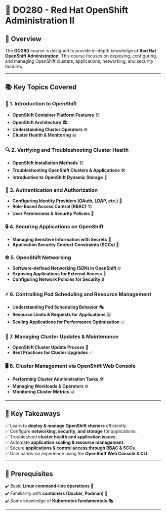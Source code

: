 # 🚀 DO280 - Red Hat OpenShift Administration II

## 📌 Overview
The **DO280** course is designed to provide in-depth knowledge of **Red Hat OpenShift Administration**. This course focuses on deploying, configuring, and managing OpenShift clusters, applications, networking, and security features.

---

## 📚 **Key Topics Covered**

### 🎯 **1. Introduction to OpenShift**
- **OpenShift Container Platform Features** 🏗️
- **OpenShift Architecture** 🏛️
- **Understanding Cluster Operators** ⚙️
- **Cluster Health & Monitoring** 📊

### 🔍 **2. Verifying and Troubleshooting Cluster Health**
- **OpenShift Installation Methods** 🏗️
- **Troubleshooting OpenShift Clusters & Applications** 🛠️
- **Introduction to OpenShift Dynamic Storage** 💾

### 🔐 **3. Authentication and Authorization**
- **Configuring Identity Providers (OAuth, LDAP, etc.)** 🔑
- **Role-Based Access Control (RBAC)** 🏗️
- **User Permissions & Security Policies** 📜

### 🔒 **4. Securing Applications on OpenShift**
- **Managing Sensitive Information with Secrets** 🔑
- **Application Security Context Constraints (SCCs)** 🚧

### 🌐 **5. OpenShift Networking**
- **Software-defined Networking (SDN) in OpenShift** 🌐
- **Exposing Applications for External Access** 🚪
- **Configuring Network Policies for Security** 🔒

### ⚡ **6. Controlling Pod Scheduling and Resource Management**
- **Understanding Pod Scheduling Behavior** 🎭
- **Resource Limits & Requests for Applications** 💻
- **Scaling Applications for Performance Optimization** 📈

### 🔄 **7. Managing Cluster Updates & Maintenance**
- **OpenShift Cluster Update Process** 🔄
- **Best Practices for Cluster Upgrades** ✅

### 🖥️ **8. Cluster Management via OpenShift Web Console**
- **Performing Cluster Administration Tasks** 🛠️
- **Managing Workloads & Operators** ⚙️
- **Monitoring Cluster Metrics** 📊

---

## 🎯 **Key Takeaways**
✅ Learn to **deploy & manage OpenShift clusters** efficiently.  
✅ Configure **networking, security, and storage** for applications.  
✅ Troubleshoot **cluster health and application issues**.  
✅ Automate **application scaling & resource management**.  
✅ Secure **applications & control access through RBAC & SCCs**.  
✅ Gain hands-on experience using the **OpenShift Web Console & CLI**.  

---

## 🔑 **Prerequisites**
✔️ Basic **Linux command-line operations** 🐧  
✔️ Familiarity with **containers (Docker, Podman)** 🐳  
✔️ Some knowledge of **Kubernetes fundamentals** 🎭  

---


